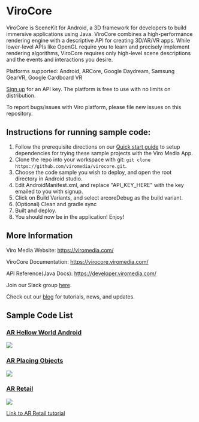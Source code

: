 ViroCore
=====================

ViroCore is SceneKit for Android, a 3D framework for developers to build immersive applications using Java. ViroCore combines a high-performance rendering engine with a descriptive API for creating 3D/AR/VR apps. While lower-level APIs like OpenGL require you to learn and precisely implement rendering algorithms, ViroCore requires only high-level scene descriptions and the events and interactions you desire.

Platforms supported:
Android, ARCore, Google Daydream, Samsung GearVR, Google Cardboard VR

[Sign up](https://viromedia.com/signup) for an API key. The platform is free to use with no limits on distribution.

To report bugs/issues with Viro platform, please file new issues on this repository.

## Instructions for running sample code:

1. Follow the prerequisite directions on our [Quick start guide](https://virocore.viromedia.com/docs/getting-started) to setup dependencies for trying these sample projects with the Viro Media App.
2. Clone the repo into your workspace with git: `git clone https://github.com/viromedia/virocore.git`.
3. Choose the code sample you wish to deploy, and open the root directory in Android studio. 
4. Edit AndroidManifest.xml, and replace "API_KEY_HERE" with the key emailed to you with signup.
5. Click on Build Variants, and select arcoreDebug as the build variant.
6. (Optional) Clean and gradle sync
7. Built and deploy.
8. You should now be in the application! Enjoy!

## More Information

Viro Media Website: https://viromedia.com/

ViroCore Documentation: https://virocore.viromedia.com/

API Reference(Java Docs): https://developer.viromedia.com/

Join our Slack group [here](https://join.slack.com/t/virodevelopers/shared_invite/enQtMjk2MzY4ODQ0NDM1LTVjZGEwZjJhNWJiZDVmZWE4MWI3ODg3ZGZhMzcyNWNlZDlhOTZlMDcyOTcwZWRjNDFmMDdkNWFkOTNhMDI2MDE).

Check out our [blog](https://blog.viromedia.com/) for tutorials, news, and updates.

## Sample Code List

### [AR Hellow World Android](https://github.com/viromedia/virocore/blob/master/ARHelloWorldAndroid/app/src/main/java/com/example/virosample/ViroARHelloWorldActivity.java)

<a href="https://github.com/viromedia/virocore/blob/master/ARHelloWorldAndroid/app/src/main/java/com/example/virosample/ViroARHelloWorldActivity.java">
<img src="https://raw.githubusercontent.com/viromedia/virocore/master/ARHelloWorldAndroid/ViroARPlanesDemoActivity.gif">
</a>

### [AR Placing Objects](https://github.com/viromedia/virocore/blob/master/ARPlacingObjects/app/src/main/java/com/example/virosample/ViroARObjectPlacementActivity.java)

<a href="https://github.com/viromedia/virocore/blob/master/ARPlacingObjects/app/src/main/java/com/example/virosample/ViroARObjectPlacementActivity.java">
<img src="https://raw.githubusercontent.com/viromedia/virocore/master/ARPlacingObjects/ViroARHitTestDemoActivity.gif">
</a>

### [AR Retail](https://github.com/viromedia/virocore/blob/master/ARRetail/app/src/main/java/com/example/virosample/ProductARActivityComplete.java)

<a href="https://github.com/viromedia/virocore/blob/master/ARRetail/app/src/main/java/com/example/virosample/ProductARActivityComplete.java">
<img src="https://raw.githubusercontent.com/viromedia/virocore/master/ARRetail/ARRetailActivity.gif">
</a>

[Link to AR Retail tutorial](https://blog.viromedia.com/tutorial-how-to-build-amazons-ar-view-for-arcore-android-using-virocore-and-java-ba1cc3ff2d87)
